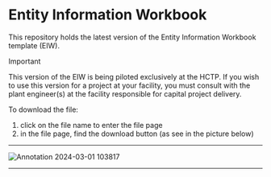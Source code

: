 # Entity Information Workbook

This repository holds the latest version of the Entity Information Workbook template (EIW).


> [!IMPORTANT]  
> This version of the EIW is being piloted exclusively at the HCTP. If you wish to use this version for a project at your facility, you must consult with the plant engineer(s) at the facility responsible for capital project delivery.

To download the file:
1. click on the file name to enter the file page
2. in the file page, find the download button (as see in the picture below)

---

![Annotation 2024-03-01 103817](https://github.com/TW-ASMP/EIW/assets/116810412/255e107a-1aff-44d0-90a3-1a839ea0e252)

---
